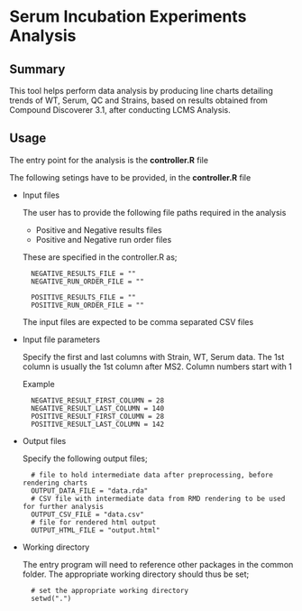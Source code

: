 # Serum Incubation Experiments Analysis

## Summary
This tool helps perform data analysis by producing line charts detailing trends of WT, Serum, QC and Strains, based on results obtained from Compound Discoverer 3.1, after conducting LCMS Analysis.

## Usage
The entry point for the analysis is the **controller.R** file

The following setings have to be provided, in the **controller.R** file

- Input files
    
    The user has to provide the following file paths required in the analysis
    - Positive and Negative results files
    - Positive and Negative run order files

    These are specified in the controller.R as;

        NEGATIVE_RESULTS_FILE = ""
        NEGATIVE_RUN_ORDER_FILE = ""

        POSITIVE_RESULTS_FILE = ""
        POSITIVE_RUN_ORDER_FILE = ""

    The input files are expected to be comma separated CSV files

- Input file parameters

    Specify the first and last columns with Strain, WT, Serum data. The 1st column is usually the 1st column after MS2. Column numbers start with 1

    Example
        
        NEGATIVE_RESULT_FIRST_COLUMN = 28
        NEGATIVE_RESULT_LAST_COLUMN = 140
        POSITIVE_RESULT_FIRST_COLUMN = 28
        POSITIVE_RESULT_LAST_COLUMN = 142

- Output files

    Specify the following output files;

        # file to hold intermediate data after preprocessing, before rendering charts
        OUTPUT_DATA_FILE = "data.rda"
        # CSV file with intermediate data from RMD rendering to be used for further analysis
        OUTPUT_CSV_FILE = "data.csv"
        # file for rendered html output
        OUTPUT_HTML_FILE = "output.html"

- Working directory

    The entry program will need to reference other packages in the common folder. The appropriate working directory should thus be set;

        # set the appropriate working directory
        setwd(".")





